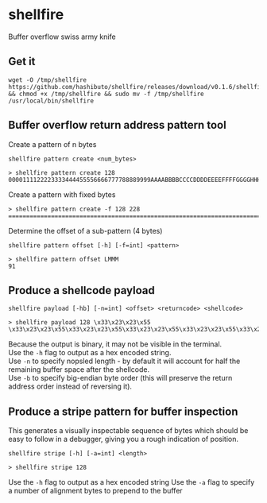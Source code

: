 # shellfire
Buffer overflow swiss army knife

## Get it
```
wget -O /tmp/shellfire https://github.com/hashibuto/shellfire/releases/download/v0.1.6/shellfire && chmod +x /tmp/shellfire && sudo mv -f /tmp/shellfire /usr/local/bin/shellfire
```


## Buffer overflow return address pattern tool

Create a pattern of n bytes

`shellfire pattern create <num_bytes>`

```
> shellfire pattern create 128
0000111122223333444455556666777788889999AAAABBBBCCCCDDDDEEEEFFFFGGGGHHHHIIIIJJJJKKKKLLLLMMMMNNNNOOOOPPPPQQQQRRRRSSSSTTTTUUUUVVVV
```

Create a pattern with fixed bytes

```
> shellfire pattern create -f 128 228
================================================================================================================================0000111122223333444455556666777788889999AAAABBBBCCCCDDDDEEEEFFFFGGGGHHHHIIIIJJJJKKKKLLLLMMMMNNNNOOOO
```

Determine the offset of a sub-pattern (4 bytes)

`shellfire pattern offset [-h] [-f=int] <pattern>`

```
> shellfire pattern offset LMMM
91
```

## Produce a shellcode payload

`shellfire payload [-hb] [-n=int] <offset> <returncode> <shellcode>`

```
> shellfire payload 128 \x33\x23\x23\x55 \x33\x23\x23\x55\x33\x23\x23\x55\x33\x23\x23\x55\x33\x23\x23\x55\x33\x23\x23\x55`
```

Because the output is binary, it may not be visible in the terminal.  
Use the `-h` flag to output as a hex encoded string.  
Use `-n` to specify nopsled length - by default it will account for half the remaining buffer space after the shellcode.  
Use `-b` to specify big-endian byte order (this will preserve the return address order instead of reversing it).


## Produce a stripe pattern for buffer inspection
This generates a visually inspectable sequence of bytes which should be easy to follow in a debugger, giving you a rough indication of position.

`shellfire stripe [-h] [-a=int] <length>`
```
> shellfire stripe 128
```
Use the `-h` flag to output as a hex encoded string
Use the `-a` flag to specify a number of alignment bytes to prepend to the buffer